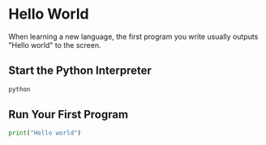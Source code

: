 # Hello World

When learning a new language, the first program you write usually outputs
"Hello world" to the screen.

## Start the Python Interpreter

```bash
python
```

## Run Your First Program

```python
print("Hello world")
```
